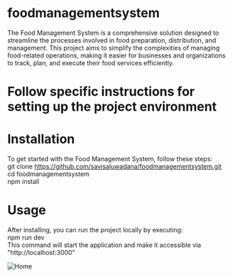 # foodmanagementsystem
The Food Management System is a comprehensive solution designed to streamline the processes involved in food preparation, distribution, and management. This project aims to simplify the complexities of managing food-related operations, making it easier for businesses and organizations to track, plan, and execute their food services efficiently.

# Follow specific instructions for setting up the project environment

# Installation

To get started with the Food Management System, follow these steps: <br>
git clone https://github.com/savisaluwadana/foodmanagementsystem.git <br>
cd foodmanagementsystem <br>
npm install


# Usage
After installing, you can run the project locally by executing:<br>
npm run dev <br>
This command will start the application and make it accessible via "http://localhost:3000"

![Home](https://github.com/SachithraPinnaduwa/foodmanagementproject/assets/136422527/e3c0791a-4b86-46c3-a7c6-473ec2e847c1)
